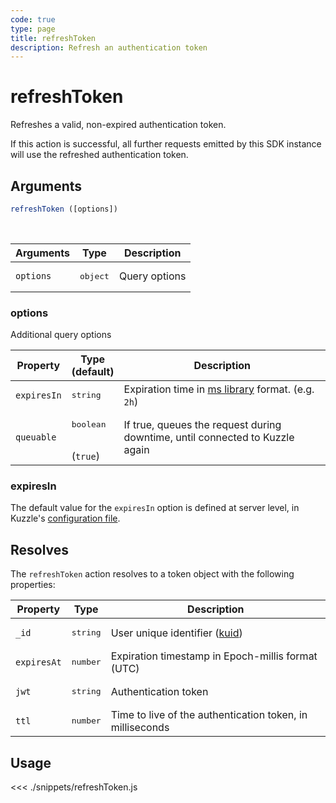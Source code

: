 ```yaml
---
code: true
type: page
title: refreshToken
description: Refresh an authentication token
---
```


 # refreshToken

<SinceBadge version="6.1.0" />

 Refreshes a valid, non-expired authentication token.

 If this action is successful, all further requests emitted by this SDK instance will use the refreshed authentication token.

 ## Arguments

 ```javascript
refreshToken ([options])
```

 <br/>

 | Arguments    | Type    | Description |
|--------------|---------|-------------|
| `options`  | <pre>object</pre> | Query options |


 ### options

 Additional query options

| Property     | Type<br/>(default)    | Description   |
| -------------- | --------- | ------------- |
| `expiresIn` | <pre>string</pre> | Expiration time in [ms library](https://www.npmjs.com/package/ms) format. (e.g. `2h`) |
| `queuable` | <pre>boolean</pre><br/>(`true`)| If true, queues the request during downtime, until connected to Kuzzle again |

 ### expiresIn

 The default value for the `expiresIn` option is defined at server level, in Kuzzle's [configuration file](/core/1/guide/guides/essentials/configuration/).

 ## Resolves

 The `refreshToken` action resolves to a token object with the following properties:

| Property   | Type    | Description  |
|--------------|---------|-------------|
| `_id` | <pre>string</pre> | User unique identifier ([kuid](/core/1/guide/guides/essentials/user-authentication/#kuzzle-user-identifier-kuid)) |
| `expiresAt` | <pre>number</pre> | Expiration timestamp in Epoch-millis format (UTC) |
| `jwt` | <pre>string</pre> | Authentication token |
| `ttl` | <pre>number</pre> | Time to live of the authentication token, in milliseconds |

 ## Usage

 <<< ./snippets/refreshToken.js